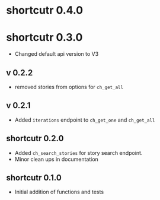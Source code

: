 # shortcutr 0.4.0

# shortcutr 0.3.0

* Changed default api version to V3

## v 0.2.2

* removed stories from options for `ch_get_all`

## v 0.2.1

* Added `iterations` endpoint to `ch_get_one` and `ch_get_all`

## shortcutr 0.2.0

* Added `ch_search_stories` for story search endpoint. 
* Minor clean ups in documentation

## shortcutr 0.1.0

* Initial addition of functions and tests
